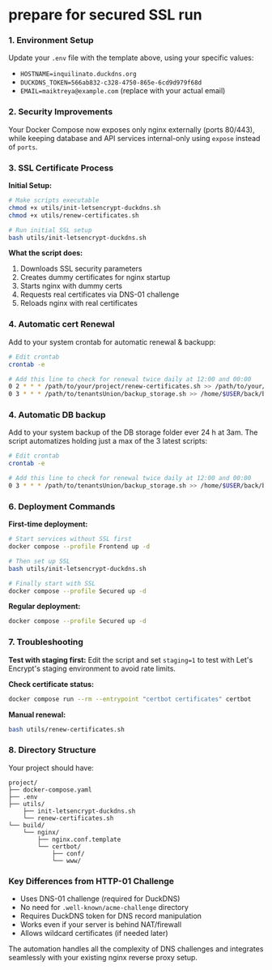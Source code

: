 # prepare for secured SSL run

### 1. **Environment Setup**

Update your `.env` file with the template above, using your specific values:

- `HOSTNAME=inquilinato.duckdns.org`
- `DUCKDNS_TOKEN=566ab832-c328-4750-865e-6cd9d979f68d`
- `EMAIL=maiktreya@example.com` (replace with your actual email)

### 2. **Security Improvements**

Your Docker Compose now exposes only nginx externally (ports 80/443), while keeping database and API services internal-only using `expose` instead of `ports`.

### 3. **SSL Certificate Process**

**Initial Setup:**

```bash
# Make scripts executable
chmod +x utils/init-letsencrypt-duckdns.sh
chmod +x utils/renew-certificates.sh

# Run initial SSL setup
bash utils/init-letsencrypt-duckdns.sh
```

**What the script does:**

1. Downloads SSL security parameters
2. Creates dummy certificates for nginx startup
3. Starts nginx with dummy certs
4. Requests real certificates via DNS-01 challenge
5. Reloads nginx with real certificates

### 4. **Automatic  cert Renewal**

Add to your system crontab for automatic renewal & backupp:

```bash
# Edit crontab
crontab -e

# Add this line to check for renewal twice daily at 12:00 and 00:00
0 2 * * * /path/to/your/project/renew-certificates.sh >> /path/to/your/project/renewal.log 2>&1
0 3 * * * /path/to/tenantsUnion/backup_storage.sh >> /home/$USER/back/backup.log 2>&1

```

### 4. **Automatic DB backup**

Add to your system  backup of the DB storage folder ever 24 h at 3am. The script automatizes holding just a max of the 3 latest scripts:

```bash
# Edit crontab
crontab -e

# Add this line to check for renewal twice daily at 12:00 and 00:00
0 3 * * * /path/to/tenantsUnion/backup_storage.sh >> /home/$USER/back/backup.log 2>&1

```

### 6. **Deployment Commands**

**First-time deployment:**

```bash
# Start services without SSL first
docker compose --profile Frontend up -d

# Then set up SSL
bash utils/init-letsencrypt-duckdns.sh

# Finally start with SSL
docker compose --profile Secured up -d
```

**Regular deployment:**

```bash
docker compose --profile Secured up -d
```

### 7. **Troubleshooting**

**Test with staging first:**
Edit the script and set `staging=1` to test with Let's Encrypt's staging environment to avoid rate limits.

**Check certificate status:**

```bash
docker compose run --rm --entrypoint "certbot certificates" certbot
```

**Manual renewal:**

```bash
bash utils/renew-certificates.sh
```

### 8. **Directory Structure**

Your project should have:

```
project/
├── docker-compose.yaml
├── .env
├── utils/
    ├── init-letsencrypt-duckdns.sh
    └── renew-certificates.sh
└── build/
    └── nginx/
        ├── nginx.conf.template
        └── certbot/
            ├── conf/
            └── www/
```

### Key Differences from HTTP-01 Challenge

- Uses DNS-01 challenge (required for DuckDNS)
- No need for `.well-known/acme-challenge` directory
- Requires DuckDNS token for DNS record manipulation
- Works even if your server is behind NAT/firewall
- Allows wildcard certificates (if needed later)

The automation handles all the complexity of DNS challenges and integrates seamlessly with your existing nginx reverse proxy setup.
